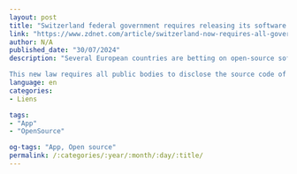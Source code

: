 ```yaml
---
layout: post
title: "Switzerland federal government requires releasing its software as open source"
link: "https://www.zdnet.com/article/switzerland-now-requires-all-government-software-to-be-open-source"
author: N/A
published_date: "30/07/2024"
description: "Several European countries are betting on open-source software. In the United States, eh, not so much. In the latest news from across the Atlantic, Switzerland has taken a major step forward with its Federal Law on the Use of Electronic Means for the Fulfillment of Government Tasks (EMBAG). This groundbreaking legislation mandates releasing open-source software (OSS) of the Federal government.

This new law requires all public bodies to disclose the source code of software developed by or for them unless third-party rights or security concerns prevent it. This public money, public code approach aims to enhance government operations' transparency, security, and efficiency."
language: en
categories:
- Liens

tags:
- "App"
- "OpenSource"

og-tags: "App, Open source"
permalink: /:categories/:year/:month/:day/:title/
---
```

